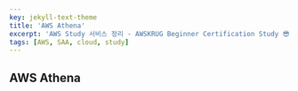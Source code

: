 ```yaml
---
key: jekyll-text-theme
title: 'AWS Athena'
excerpt: 'AWS Study 서비스 정리 - AWSKRUG Beginner Certification Study 😎'
tags: [AWS, SAA, cloud, study] 
---
```


## AWS Athena